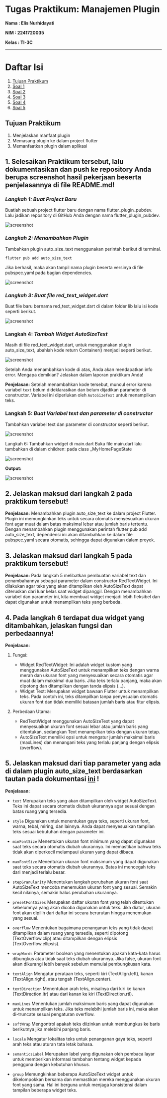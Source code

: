# **Tugas Praktikum: Manajemen Plugin**

**Nama : Elis Nurhidayati**

**NIM : 2241720035**

**Kelas : TI-3C**

---
# Daftar Isi
1. [Tujuan Praktikum](#tujuan-praktikum)
2. [Soal 1](#1-selesaikan-praktikum-tersebut-lalu-dokumentasikan-dan-push-ke-repository-anda-berupa-screenshot-hasil-pekerjaan-beserta-penjelasannya-di-file-readmemd)
3. [Soal 2](#2-jelaskan-maksud-dari-langkah-2-pada-praktikum-tersebut)
4. [Soal 3](#3-jelaskan-maksud-dari-langkah-5-pada-praktikum-tersebut)
5. [Soal 4](#4-pada-langkah-6-terdapat-dua-widget-yang-ditambahkan-jelaskan-fungsi-dan-perbedaannya)
6. [Soal 5](#5-jelaskan-maksud-dari-tiap-parameter-yang-ada-di-dalam-plugin-auto_size_text-berdasarkan-tautan-pada-dokumentasi-ini-)

## Tujuan Praktikum
1. Menjelaskan manfaat plugin
2. Memasang plugin ke dalam project flutter
3. Memanfaatkan plugin dalam aplikasi

## 1. Selesaikan Praktikum tersebut, lalu dokumentasikan dan push ke repository Anda berupa screenshot hasil pekerjaan beserta penjelasannya di file README.md!

### *Langkah 1: Buat Project Baru*
Buatlah sebuah project flutter baru dengan nama flutter_plugin_pubdev. Lalu jadikan repository di GitHub Anda dengan nama flutter_plugin_pubdev.

![screenshot](./assets/L1.PNG)

### *Langkah 2: Menambahkan Plugin*
Tambahkan plugin auto_size_text menggunakan perintah berikut di terminal.

`flutter pub add auto_size_text`

Jika berhasil, maka akan tampil nama plugin beserta versinya di file pubspec.yaml pada bagian dependencies.

![screenshot](./assets/L2.PNG)

### *Langkah 3: Buat file red_text_widget.dart*
Buat file baru bernama red_text_widget.dart di dalam folder lib lalu isi kode seperti berikut.

![screenshot](./assets/L3.PNG)

### Langkah 4: *Tambah Widget AutoSizeText*
Masih di file red_text_widget.dart, untuk menggunakan plugin auto_size_text, ubahlah kode return Container() menjadi seperti berikut.

![screenshot](./assets/L4.PNG)

Setelah Anda menambahkan kode di atas, Anda akan mendapatkan info error. Mengapa demikian? Jelaskan dalam laporan praktikum Anda!

**Penjelasan:** Setelah menambahkan kode tersebut, muncul error karena variabel `text` belum dideklarasikan dan belum dijadikan parameter di constructor. Variabel ini diperlukan oleh `AutoSizeText` untuk menampilkan teks.

### Langkah 5: *Buat Variabel text dan parameter di constructor*
Tambahkan variabel text dan parameter di constructor seperti berikut.

![screenshot](./assets/L5.PNG)

Langkah 6: Tambahkan widget di main.dart
Buka file main.dart lalu tambahkan di dalam children: pada class _MyHomePageState

![screenshot](./assets/L6.PNG)

**Output:**

![screenshot](./assets/output.gif)

## 2. Jelaskan maksud dari langkah 2 pada praktikum tersebut!
**Penjelasan:** Menambahkan plugin auto_size_text ke dalam project Flutter. Plugin ini memungkinkan teks untuk secara otomatis menyesuaikan ukuran font agar muat dalam batas maksimal lebar atau jumlah baris tertentu. Dengan menambahkan plugin menggunakan perintah flutter pub add auto_size_text, dependensi ini akan ditambahkan ke dalam file pubspec.yaml secara otomatis, sehingga dapat digunakan dalam proyek.

## 3. Jelaskan maksud dari langkah 5 pada praktikum tersebut!
**Penjelasan:** Pada langkah 5 melibatkan pembuatan variabel text dan penambahannya sebagai parameter dalam constructor RedTextWidget. Ini dilakukan agar teks yang akan ditampilkan oleh AutoSizeText dapat diteruskan dari luar kelas saat widget dipanggil. Dengan menambahkan variabel dan parameter ini, kita membuat widget menjadi lebih fleksibel dan dapat digunakan untuk menampilkan teks yang berbeda.

## 4. Pada langkah 6 terdapat dua widget yang ditambahkan, jelaskan fungsi dan perbedaannya!
**Penjelasan:** 

1. Fungsi:

    - Widget RedTextWidget: Ini adalah widget kustom yang menggunakan AutoSizeText untuk menampilkan teks dengan warna merah dan ukuran font yang menyesuaikan secara otomatis agar muat dalam maksimal dua baris. Jika teks terlalu panjang, maka akan dipotong dan ditampilkan dengan tanda elipsis (...).
    - Widget Text: Merupakan widget bawaan Flutter untuk menampilkan teks. Pada contoh ini, teks ditampilkan tanpa penyesuaian otomatis ukuran font dan tidak memiliki batasan jumlah baris atau fitur elipsis.

2. Perbedaan Utama:

    - RedTextWidget menggunakan AutoSizeText yang dapat menyesuaikan ukuran font sesuai lebar atau jumlah baris yang ditentukan, sedangkan Text menampilkan teks dengan ukuran tetap.
    - AutoSizeText memiliki opsi untuk mengatur jumlah maksimal baris (maxLines) dan menangani teks yang terlalu panjang dengan elipsis (overflow).

## 5. Jelaskan maksud dari tiap parameter yang ada di dalam plugin auto_size_text berdasarkan tautan pada dokumentasi [ini](https://pub.dev/documentation/auto_size_text/latest/)  !
**Penjelasan:**
- `text`
Merupakan teks yang akan ditampilkan oleh widget AutoSizeText. Teks ini dapat secara otomatis diubah ukurannya agar sesuai dengan batas ruang yang tersedia.

- `style`
Digunakan untuk menentukan gaya teks, seperti ukuran font, warna, tebal, miring, dan lainnya. Anda dapat menyesuaikan tampilan teks sesuai kebutuhan dengan parameter ini.

- `minFontSize`
Menentukan ukuran font minimum yang dapat digunakan saat teks secara otomatis diubah ukurannya. Ini memastikan bahwa teks tidak akan diperkecil melampaui ukuran yang dapat dibaca.

- `maxFontSize`
Menentukan ukuran font maksimum yang dapat digunakan saat teks secara otomatis diubah ukurannya. Batas ini mencegah teks dari menjadi terlalu besar.

- `stepGranularity`
Menentukan langkah perubahan ukuran font saat AutoSizeText mencoba menemukan ukuran font yang sesuai. Semakin kecil nilainya, semakin halus perubahan ukurannya.

- `presetFontSizes`
Merupakan daftar ukuran font yang telah ditentukan sebelumnya yang akan dicoba digunakan untuk teks. Jika diatur, ukuran font akan dipilih dari daftar ini secara berurutan hingga menemukan yang sesuai.

- `overflow`
Menentukan bagaimana penanganan teks yang tidak dapat ditampilkan dalam ruang yang tersedia, seperti dipotong (TextOverflow.clip) atau ditampilkan dengan elipsis (TextOverflow.ellipsis).

- `wrapWords`
Parameter boolean yang menentukan apakah kata-kata harus dibungkus atau tidak saat teks diubah ukurannya. Jika false, ukuran font akan dikurangi lebih banyak sebelum memulai pembungkusan kata.

- `textAlign`
Mengatur perataan teks, seperti kiri (TextAlign.left), kanan (TextAlign.right), atau tengah (TextAlign.center).

- `textDirection`
Menentukan arah teks, misalnya dari kiri ke kanan (TextDirection.ltr) atau dari kanan ke kiri (TextDirection.rtl).

- `maxLines`
Menentukan jumlah maksimum baris yang dapat digunakan untuk menampilkan teks. Jika teks melebihi jumlah baris ini, maka akan di-truncate sesuai pengaturan overflow.

- `softWrap`
Mengontrol apakah teks diizinkan untuk membungkus ke baris berikutnya jika melebihi panjang baris.

- `locale`
Mengatur lokalitas teks untuk penanganan gaya teks, seperti arah teks atau aturan tata letak bahasa.

- `semanticsLabel`
Merupakan label yang digunakan oleh pembaca layar untuk memberikan informasi tambahan tentang widget kepada pengguna dengan kebutuhan khusus.

- `group`
Memungkinkan beberapa AutoSizeText widget untuk dikelompokkan bersama dan memastikan mereka menggunakan ukuran font yang sama. Hal ini berguna untuk menjaga konsistensi dalam tampilan beberapa widget teks.